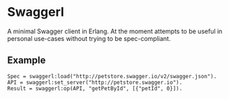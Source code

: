 # Swaggerl

A minimal Swagger client in Erlang. At the moment attempts to be useful in personal use-cases without trying to be spec-compliant.


## Example

```
Spec = swaggerl:load("http://petstore.swagger.io/v2/swagger.json").
API = swaggerl:set_server("http://petstore.swagger.io").
Result = swaggerl:op(API, "getPetById", [{"petId", 0}]).
```
